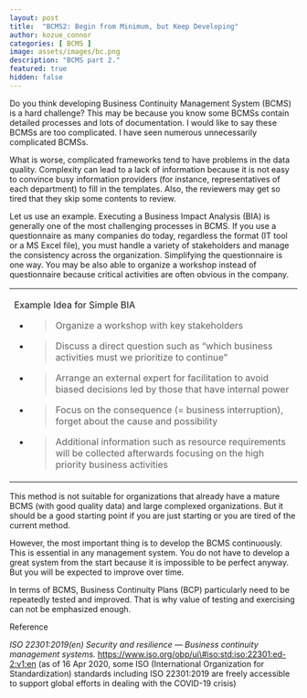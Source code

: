 ```yaml
---
layout: post
title:  "BCMS2: Begin from Minimum, but Keep Developing"
author: kozue_connor
categories: [ BCMS ]
image: assets/images/bc.png
description: "BCMS part 2."
featured: true
hidden: false
---
```


Do you think developing Business Continuity Management System (BCMS) is a hard challenge? This may be because you know some BCMSs contain detailed processes and lots of documentation. I would like to say these BCMSs are too complicated. I have seen numerous unnecessarily complicated BCMSs.

What is worse, complicated frameworks tend to have problems in the data quality. Complexity can lead to a lack of information because it is not easy to convince busy information providers (for instance, representatives of each department) to fill in the templates. Also, the reviewers may get so tired that they skip some contents to review.

Let us use an example. Executing a Business Impact Analysis (BIA) is generally one of the most challenging processes in BCMS. If you use a questionnaire as many companies do today, regardless the format (IT tool or a MS Excel file), you must handle a variety of stakeholders and manage the consistency across the organization. Simplifying the questionnaire is one way. You may be also able to organize a workshop instead of questionnaire because critical activities are often obvious in the company.

<table>
<tbody>
<tr class="odd">
<td><p>Example Idea for Simple BIA</p>
<ul>
<li><blockquote>
<p>Organize a workshop with key stakeholders</p>
</blockquote></li>
<li><blockquote>
<p>Discuss a direct question such as “which business activities must we prioritize to continue”</p>
</blockquote></li>
<li><blockquote>
<p>Arrange an external expert for facilitation to avoid biased decisions led by those that have internal power</p>
</blockquote></li>
<li><blockquote>
<p>Focus on the consequence (= business interruption), forget about the cause and possibility</p>
</blockquote></li>
<li><blockquote>
<p>Additional information such as resource requirements will be collected afterwards focusing on the high priority business activities</p>
</blockquote></li>
</ul></td>
</tr>
</tbody>
</table>

This method is not suitable for organizations that already have a mature BCMS (with good quality data) and large complexed organizations. But it should be a good starting point if you are just starting or you are tired of the current method.

However, the most important thing is to develop the BCMS continuously. This is essential in any management system. You do not have to develop a great system from the start because it is impossible to be perfect anyway. But you will be expected to improve over time.

In terms of BCMS, Business Continuity Plans (BCP) particularly need to be repeatedly tested and improved. That is why value of testing and exercising can not be emphasized enough.

Reference

*ISO 22301:2019(en) Security and resilience — Business continuity management systems.* https://www.iso.org/obp/ui\#iso:std:iso:22301:ed-2:v1:en (as of 16 Apr 2020, some ISO (International Organization for Standardization) standards including ISO 22301:2019 are freely accessible to support global efforts in dealing with the COVID-19 crisis) 